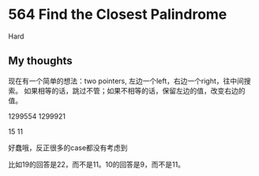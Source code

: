 # 564 Find the Closest Palindrome
Hard

## My thoughts
现在有一个简单的想法：two pointers, 左边一个left，右边一个right，往中间搜索。
如果相等的话，跳过不管；如果不相等的话，保留左边的值，改变右边的值。

1299554
1299921

15
11

好蠢哦，反正很多的case都没有考虑到

比如19的回答是22，而不是11。10的回答是9，而不是11。